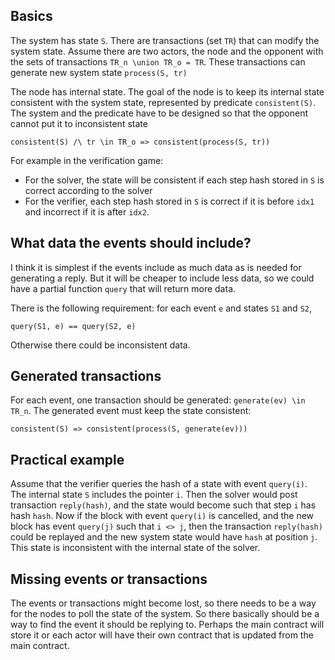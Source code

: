 ## Basics

The system has state `S`. There are transactions (set `TR`) that can modify the system state. Assume there are two actors, the node and the opponent with the sets of transactions `TR_n \union TR_o = TR`. These transactions can generate new system state `process(S, tr)`

The node has internal state. The goal of the node is to keep its internal state consistent with the system state, represented by predicate `consistent(S)`. The system and the predicate have to be designed so that the opponent cannot put it to inconsistent state
```
consistent(S) /\ tr \in TR_o => consistent(process(S, tr))
```

For example in the verification game:
* For the solver, the state will be consistent if each step hash stored in `S` is correct according to the solver
* For the verifier, each step hash stored in `S` is correct if it is before `idx1` and incorrect if it is after `idx2`.

## What data the events should include?

I think it is simplest if the events include as much data as is needed for generating a reply.
But it will be cheaper to include less data, so we could have a partial function `query` that will return more data.

There is the following requirement: for each event `e` and states `S1` and `S2`,
```
query(S1, e) == query(S2, e)
```
Otherwise there could be inconsistent data.

## Generated transactions

For each event, one transaction should be generated: `generate(ev) \in TR_n`.
The generated event must keep the state consistent:
```
consistent(S) => consistent(process(S, generate(ev)))
```

## Practical example

Assume that the verifier queries the hash of a state with event `query(i)`. The internal state `S` includes the pointer `i`. Then the solver would post transaction `reply(hash)`, and the state would become such that step `i` has hash `hash`. Now if the block with event `query(i)` is cancelled, and the new block has event `query(j)` such that `i <> j`, then the transaction `reply(hash)` could be replayed and the new system state would have `hash` at position `j`. This state is inconsistent with the internal state of the solver.

## Missing events or transactions

The events or transactions might become lost, so there needs to be a way for the nodes to poll the state of the system. So there basically should be a way to find the event it should be replying to. Perhaps the main contract will store it or each actor will have their own contract that is updated from the main contract.
